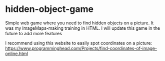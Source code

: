 # hidden-object-game
Simple web game where you need to find hidden objects on a picture.
It was my ImageMaps-making training in HTML.
I will update this game in the future to add more features

I recommend using this website to easily spot coordinates on a picture:
https://www.programminghead.com/Projects/find-coordinates-of-image-online.html
